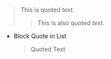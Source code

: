 > This is quoted *text*.
> 
> > This is also quoted *text*.

 *  Block Quote in List
    
    > Quoted Text